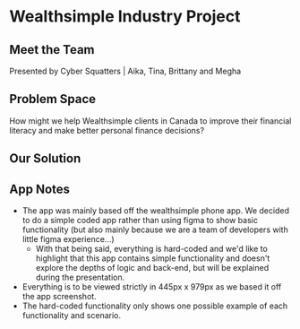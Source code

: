 # Wealthsimple Industry Project

## Meet the Team
Presented by Cyber Squatters | Aika, Tina, Brittany and Megha

## Problem Space
How might we help Wealthsimple clients in Canada to improve their financial literacy and make better personal finance decisions?

## Our Solution

## App Notes
- The app was mainly based off the wealthsimple phone app. We decided to do a simple coded app rather than using figma to show basic functionality (but also mainly because we are a team of developers with little figma experience...)
    - With that being said, everything is hard-coded and we'd like to highlight that this app contains simple functionality and doesn't explore the depths of logic and back-end, but will be explained during the presentation.
- Everything is to be viewed strictly in 445px x 979px as we based it off the app screenshot.
- The hard-coded functionality only shows one possible example of each functionality and scenario.